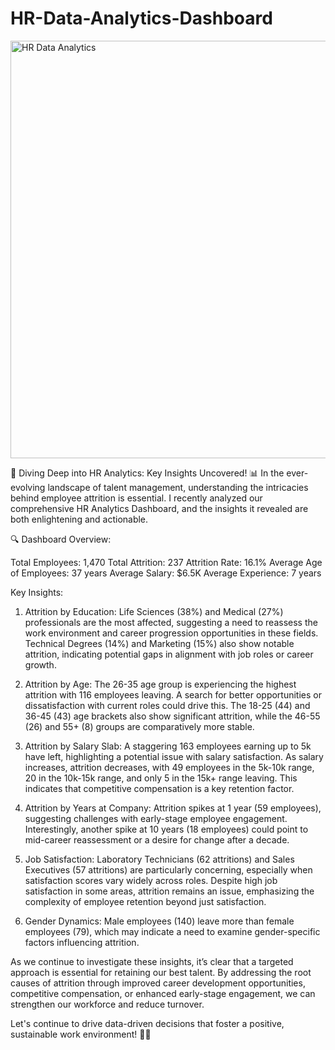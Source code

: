 # HR-Data-Analytics-Dashboard


<img width="668" alt="HR Data Analytics" src="https://github.com/user-attachments/assets/b2bdeb31-ecd0-4335-9586-a74905d950cd">





🚀 Diving Deep into HR Analytics: Key Insights Uncovered! 📊
In the ever-evolving landscape of talent management, understanding the intricacies behind employee attrition is essential. I recently analyzed our comprehensive HR Analytics Dashboard, and the insights it revealed are both enlightening and actionable.

🔍 Dashboard Overview:

Total Employees: 1,470
Total Attrition: 237
Attrition Rate: 16.1%
Average Age of Employees: 37 years
Average Salary: $6.5K
Average Experience: 7 years

Key Insights:

1. Attrition by Education:
Life Sciences (38%) and Medical (27%) professionals are the most affected, suggesting a need to reassess the work environment and career progression opportunities in these fields.
Technical Degrees (14%) and Marketing (15%) also show notable attrition, indicating potential gaps in alignment with job roles or career growth.

2. Attrition by Age:
The 26-35 age group is experiencing the highest attrition with 116 employees leaving. A search for better opportunities or dissatisfaction with current roles could drive this.
The 18-25 (44) and 36-45 (43) age brackets also show significant attrition, while the 46-55 (26) and 55+ (8) groups are comparatively more stable.

3. Attrition by Salary Slab:
A staggering 163 employees earning up to 5k have left, highlighting a potential issue with salary satisfaction.
As salary increases, attrition decreases, with 49 employees in the 5k-10k range, 20 in the 10k-15k range, and only 5 in the 15k+ range leaving. This indicates that competitive compensation is a key retention factor.

4. Attrition by Years at Company:
Attrition spikes at 1 year (59 employees), suggesting challenges with early-stage employee engagement.
Interestingly, another spike at 10 years (18 employees) could point to mid-career reassessment or a desire for change after a decade.

5. Job Satisfaction:
Laboratory Technicians (62 attritions) and Sales Executives (57 attritions) are particularly concerning, especially when satisfaction scores vary widely across roles.
Despite high job satisfaction in some areas, attrition remains an issue, emphasizing the complexity of employee retention beyond just satisfaction.

6. Gender Dynamics:
Male employees (140) leave more than female employees (79), which may indicate a need to examine gender-specific factors influencing attrition.


As we continue to investigate these insights, it’s clear that a targeted approach is essential for retaining our best talent. By addressing the root causes of attrition through improved career development opportunities, competitive compensation, or enhanced early-stage engagement, we can strengthen our workforce and reduce turnover.

Let's continue to drive data-driven decisions that foster a positive, sustainable work environment! 💼✨
